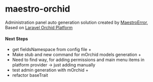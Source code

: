# maestro-orchid

Administration panel auto generation solution created by [MaestroError](https://www.linkedin.com/in/maestroerror/), Based on [Laravel Orchid Platform](https://github.com/orchidsoftware/platform)

#### Next Steps


- get fieldsNamespace from config file +
- Make stub and new command for mOrchid models generation +
- Need to find way, for adding permissions and main menu items in platform provider -> just adding manually
- test admin generation with mOrchid +
- refactor baseTrait

